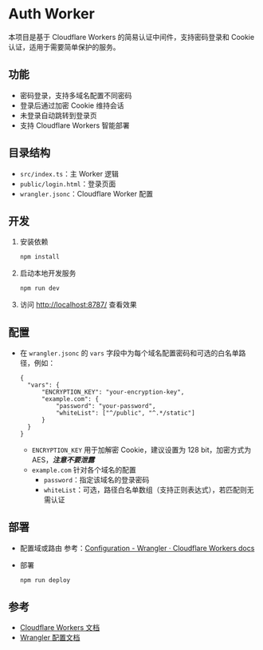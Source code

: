 # Auth Worker

本项目是基于 Cloudflare Workers 的简易认证中间件，支持密码登录和 Cookie 认证，适用于需要简单保护的服务。

## 功能

- 密码登录，支持多域名配置不同密码
- 登录后通过加密 Cookie 维持会话
- 未登录自动跳转到登录页
- 支持 Cloudflare Workers 智能部署

## 目录结构

- `src/index.ts`：主 Worker 逻辑
- `public/login.html`：登录页面
- `wrangler.jsonc`：Cloudflare Worker 配置

## 开发

1. 安装依赖
   ```bash
   npm install
   ```
2. 启动本地开发服务
   ```bash
   npm run dev
   ```
3. 访问 [http://localhost:8787/](http://localhost:8787/) 查看效果

## 配置

- 在 `wrangler.jsonc` 的 `vars` 字段中为每个域名配置密码和可选的白名单路径，例如：
  ```jsonc
  {
  	"vars": {
  		"ENCRYPTION_KEY": "your-encryption-key",
  		"example.com": {
  			"password": "your-password",
  			"whiteList": ["^/public", "^.*/static"]
  		}
  	}
  }
  ```
  - `ENCRYPTION_KEY` 用于加解密 Cookie，建议设置为 128 bit，加密方式为 AES，**_注意不要泄露_**
  - `example.com` 针对各个域名的配置
    - `password`：指定该域名的登录密码
    - `whiteList`：可选，路径白名单数组（支持正则表达式），若匹配则无需认证

## 部署

- 配置域或路由
  参考：[Configuration - Wrangler · Cloudflare Workers docs](https://developers.cloudflare.com/workers/wrangler/configuration/#routes)

- 部署
  ```bash
  npm run deploy
  ```

## 参考

- [Cloudflare Workers 文档](https://developers.cloudflare.com/workers/)
- [Wrangler 配置文档](https://developers.cloudflare.com/workers/wrangler/configuration/)
